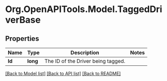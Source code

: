 # Org.OpenAPITools.Model.TaggedDriverBase
## Properties

Name | Type | Description | Notes
------------ | ------------- | ------------- | -------------
**Id** | **long** | The ID of the Driver being tagged. | 

[[Back to Model list]](../README.md#documentation-for-models) [[Back to API list]](../README.md#documentation-for-api-endpoints) [[Back to README]](../README.md)

